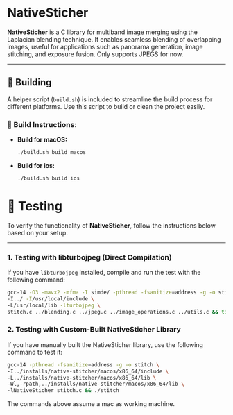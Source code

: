 # NativeSticher
**NativeSticher** is a C library for multiband image merging using the Laplacian blending technique.
It enables seamless blending of overlapping images, useful for applications such as panorama generation, image stitching, and exposure fusion. Only supports JPEGS for now.

---

## 🚧 Building
A helper script (`build.sh`) is included to streamline the build process for different platforms.
Use this script to build or clean the project easily.

### 🔨 Build Instructions:
- **Build for macOS:**
  ```bash
  ./build.sh build macos
  ```
- **Build for ios:**
  ```bash
  ./build.sh build ios
  ```

# 🧪 Testing

To verify the functionality of **NativeSticher**, follow the instructions below based on your setup.

---

### 1. Testing with libturbojpeg (Direct Compilation)
If you have `libturbojpeg` installed, compile and run the test with the following command:
```bash
gcc-14 -O3 -mavx2 -mfma -I simde/ -pthread -fsanitize=address -g -o stitch \
-I../ -I/usr/local/include \
-L/usr/local/lib -lturbojpeg \
stitch.c ../blending.c ../jpeg.c ../image_operations.c ../utils.c && time ./stitch
```

### 2. Testing with Custom-Built NativeSticher Library
If you have manually built the NativeSticher library, use the following command to test it:
```bash
gcc-14 -pthread -fsanitize=address -g -o stitch \
-I../installs/native-stitcher/macos/x86_64/include \
-L../installs/native-stitcher/macos/x86_64/lib \
-Wl,-rpath,../installs/native-stitcher/macos/x86_64/lib \
-lNativeSticher stitch.c && ./stitch
```
The commands above assume a mac as working machine.
